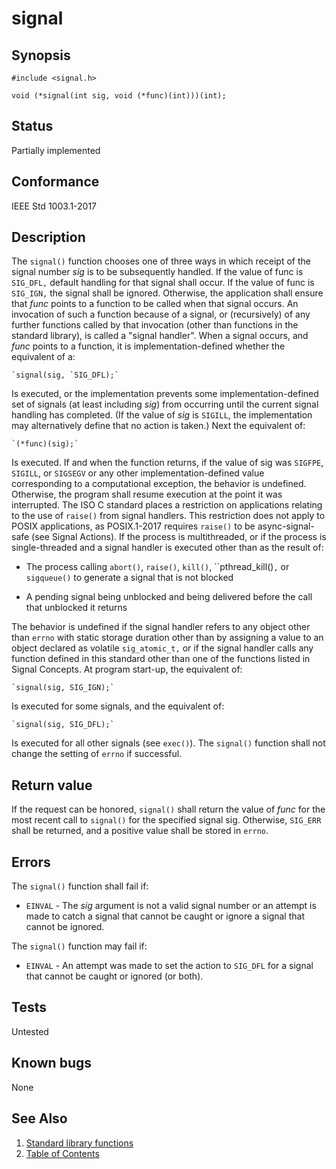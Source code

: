 # signal

## Synopsis

`#include <signal.h>`

`void (*signal(int sig, void (*func)(int)))(int);`

## Status

Partially implemented

## Conformance

IEEE Std 1003.1-2017

## Description

The `signal()` function chooses one of three ways in which receipt of the signal number _sig_ is to be subsequently
handled. If the value of func is `SIG_DFL,` default handling for that signal shall occur. If the value of func is
`SIG_IGN,` the signal shall be ignored. Otherwise, the application shall ensure that _func_ points to a function to be
called when that signal occurs. An invocation of such a function because of a signal, or (recursively) of any further
functions called by that invocation (other than functions in the standard library), is called a "signal handler". When
a signal occurs, and _func_ points to a function, it is implementation-defined whether the equivalent of a:

    `signal(sig, `SIG_DFL);`

Is executed, or the implementation prevents some implementation-defined set of signals (at least including _sig_) from
occurring until the current signal handling has completed. (If the value of _sig_ is `SIGILL`, the implementation may
alternatively define that no action is taken.) Next the equivalent of:

    `(*func)(sig);`

Is executed. If and when the function returns, if the value of sig was `SIGFPE`, `SIGILL`, or `SIGSEGV` or any other
implementation-defined value corresponding to a computational exception, the behavior is undefined. Otherwise, the
program shall resume execution at the point it was interrupted. The ISO C standard places a restriction on applications
relating to the use of `raise()` from signal handlers. This restriction does not apply to POSIX applications, as
POSIX.1-2017 requires `raise()` to be async-signal-safe (see Signal Actions).
If the process is multithreaded, or if the process is
single-threaded and a signal handler is executed other than as the result of:

* The process calling `abort()`, `raise()`, `kill()`, ``pthread_kill()`,` or `sigqueue()` to generate a signal that
is not blocked

* A pending signal being unblocked and being delivered before the call that unblocked it returns

The behavior is undefined if the signal handler refers to any object
other than `errno` with static storage duration other than by assigning a value to an object declared as
volatile `sig_atomic_t,` or if the signal handler calls any function defined in this standard other than one of the
functions listed in Signal Concepts.
At program start-up, the equivalent of:

    `signal(sig, SIG_IGN);`

Is executed for some signals, and the equivalent of:

    `signal(sig, SIG_DFL);`

Is executed for all other signals (see `exec()`).
The `signal()` function shall not change the setting of `errno` if successful.

## Return value

If the request can be honored, `signal()` shall return the value of _func_ for the most recent call to `signal()`
for the specified signal sig. Otherwise, `SIG_ERR` shall be returned, and a positive value shall be stored in `errno`.

## Errors

The `signal()` function shall fail if:

* `EINVAL` - The _sig_ argument is not a valid signal number or an attempt is made to catch a signal that cannot be
caught or ignore a signal that cannot be ignored.

The `signal()` function may fail if:

* `EINVAL` - An attempt was made to set the action to `SIG_DFL` for a signal that cannot be caught or ignored (or both).

## Tests

Untested

## Known bugs

None

## See Also

1. [Standard library functions](../index.md)
2. [Table of Contents](../../../index.md)
